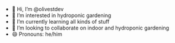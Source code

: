 - 👋 Hi, I’m @olivestdev
- 👀 I’m interested in hydroponic gardening
- 🌱 I’m currently learning all kinds of stuff
- 💞️ I’m looking to collaborate on indoor and hydroponic gardening
- 😄 Pronouns: he/him

<!---
olivestdev/olivestdev is a ✨ special ✨ repository because its `README.md` (this file) appears on your GitHub profile.
You can click the Preview link to take a look at your changes.
--->
